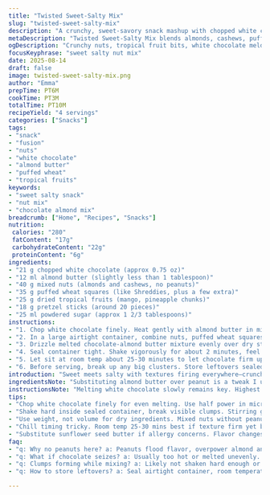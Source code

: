 ```yaml
---
title: "Twisted Sweet-Salty Mix"
slug: "twisted-sweet-salty-mix"
description: "A crunchy, sweet-savory snack mashup with chopped white chocolate, almond butter, an altered nut mix, puffed wheat squares, dried tropical fruits, crunchy pretzels, and powdered sugar. Melted chocolate and butter substitute creates a glossy coat binding all the bits. Tossed vigorously to cover evenly, then chilled slightly for set texture. Perfect for nibbling, surprising textures play a role here with unexpected tropical fruit notes and lighter nut selections. Quick prep, easy to tweak on the fly."
metaDescription: "Twisted Sweet-Salty Mix blends almonds, cashews, puffed wheat, tropical fruits, and white chocolate melted slow with almond butter; quick snack with crunch and tang."
ogDescription: "Crunchy nuts, tropical fruit bits, white chocolate melded with almond butter. Shake, chill, break clusters. Sweet and salty textures fire everywhere; snack on the fly."
focusKeyphrase: "sweet salty nut mix"
date: 2025-08-14
draft: false
image: twisted-sweet-salty-mix.png
author: "Emma"
prepTime: PT6M
cookTime: PT3M
totalTime: PT10M
recipeYield: "4 servings"
categories: ["Snacks"]
tags:
- "snack"
- "fusion"
- "nuts"
- "white chocolate"
- "almond butter"
- "puffed wheat"
- "tropical fruits"
keywords:
- "sweet salty snack"
- "nut mix"
- "chocolate almond mix"
breadcrumb: ["Home", "Recipes", "Snacks"]
nutrition: 
 calories: "280"
 fatContent: "17g"
 carbohydrateContent: "22g"
 proteinContent: "6g"
ingredients:
- "21 g chopped white chocolate (approx 0.75 oz)"
- "12 ml almond butter (slightly less than 1 tablespoon)"
- "40 g mixed nuts (almonds and cashews, no peanuts)"
- "35 g puffed wheat squares (like Shreddies, plus a few extra)"
- "25 g dried tropical fruits (mango, pineapple chunks)"
- "18 g pretzel sticks (around 20 pieces)"
- "25 ml powdered sugar (approx 1 2/3 tablespoons)"
instructions:
- "1. Chop white chocolate finely. Heat gently with almond butter in microwave at half power, starting 25 seconds. Stir well till glossy and smooth, not grainy. Let rest 3 to 4 minutes, so it cools but still pourable."
- "2. In a large airtight container, combine nuts, puffed wheat squares, dried tropical fruits, and pretzels. Break any large fruit bits for easier mixing."
- "3. Drizzle melted chocolate-almond butter mixture evenly over dry stuff. Sprinkle powdered sugar on top."
- "4. Seal container tight. Shake vigorously for about 2 minutes, feel mixture coat evenly, no dry patches visible. Use hands if needed to break clumps."
- "5. Let sit at room temp about 25-30 minutes to let chocolate firm up. If impatient, chill in fridge for 12-15 minutes but watch closely; can get too hard and lose crunch contrast."
- "6. Before serving, break up any big clusters. Store leftovers sealed at room temp for a day or fridge up to three days."
introduction: "Sweet meets salty with textures firing everywhere—crunch, chew, snap. Nuts swapped to almonds and cashews because peanuts can overwhelm. I found white chocolate needs careful melting to avoid graininess — almond butter replaces peanut butter for smoother melt and a touch milder flavor. Puffed wheat squares add fluffiness; tried puffed rice once but lost crunch. Tropical fruits? Change from raisins to mangos and pineapples—tart and sunny. Pretzel sticks for salt and snap hold through mixing well. Tossing vigorously seals chocolate coating each piece evenly. Chill times adjusted; too cold can clump hard, too warm and it drips off. Watch and feel the mixlock. I often shake by hand, breaks clusters better. A little messy, yes, but worth that hands-on."
ingredientsNote: "Substituting almond butter over peanut is a tweak I use to soften flavor and improve melt consistency. White chocolate quality matters: pick one that melts smoothly without seizing. I found chopping it finely helps melting evenly with butter; skips scraping burnt bits off bowl. Mixed nuts swapped here exclude peanuts to prevent over-dominant nuttiness; cashews add creamier texture. Puffed wheat squares hold crunch better than puffed rice which can get soggy too soon. Tropical fruits like mango, pineapple chunks add zesty brightness but cut large bits for easier mix. Avoid sticky ones that clump. Pretzel sticks: thicker is better to keep crunch after tossing. Powdered sugar dusting controls sweetness balance, stops chocolate stickiness and adds slight crunch—don’t skip. If allergy concerns, use sunflower seed butter but note flavor change. Always measure dry ingredients by weight for consistent texture."
instructionsNote: "Melting white chocolate slowly remains key. Highest power microwaving burns easily; half power or manual intervals with stirring prevents grainy mess. Letting the melted mix rest lets it temper slightly; too hot, it ruins texture when poured over nuts and cereals. Mixing happens inside a sealed container to avoid mess and maximize coating — shaking hard is priority, breaks up clumps, coats every nook. If do only gentle stirring, clumps form. Timing chill by feel: if chocolate still gooey, wait longer; too cold, mix clumps in large hard chunks. Best texture is firm but bite-through. Use sight and touch — shiny coating, no sticky mess on fingers or container. Store ambient short term to preserve crunch. Refrigeration good for longer storage but can dull crispness; bring to room temp before munching."
tips:
- "Chop white chocolate finely for even melting. Use half power in microwave, stir often. Rest 3-4 minutes after melting, lets chocolate cool just enough otherwise grainy textures pop up. Almond butter replaces peanut butter, smoother melt, milder flavor. Skip high heat; burns fast, ruins mouthfeel. Watch color and sheen, glossy but not thick yet."
- "Shake hard inside sealed container, break visible clumps. Stirring gentle makes chunks. Keep container tight to avoid mess. Hands help smashing dense clusters, tactile sense needed here. Feel coating forming, some pieces get heavier. Visual clue: shiny coating with no dry patches. Mixlock happens when all bits feel slick and separated."
- "Use weight, not volume for dry ingredients. Mixed nuts without peanuts balances nutty dominance. Cashews add creaminess, almonds add crunch but less oily than peanuts. Puffed wheat squares hold crunch longer than puffed rice, test bite moisture before use to avoid soggy texture. Fruit chunks sliced smaller for easier mixing and less stickiness; avoid overly sticky dried fruit varieties."
- "Chill timing tricky. Room temp 25-30 mins best if texture firm yet bite-through. Fridge chill 12-15 minutes if impatient; risks chocolate hardening too much, crushing crunch contrast. Check by touch—should feel firm but still springy, not brittle. If too cold, clumps form and lose crisp feel. Warm enough means chocolate may drip off and lose bite."
- "Substitute sunflower seed butter if allergy concerns. Flavor changes noticeably, expect more earthy notes. Measure powdered sugar accurately; acts as anti-stick dusting and adds slight crunch texture. Don't skip powdered sugar or coating becomes gooey and sticky. Pretzel sticks—thicker, saltier choices work better to hold texture after tossing and chilling periods."
faq:
- "q: Why no peanuts here? a: Peanuts flood flavor, overpower almond and cashew balance. Cashews mellow texture better. Almonds crunch less oily than peanuts. Keeps mix lighter in mouthfeel. Peanuts can also trigger allergies, easier swap out."
- "q: What if chocolate seizes? a: Usually too hot or melted unevenly. Chop finely helps, stir slow, half power microwave. Rest cooling key. Add small fat amount (almond butter) smooths out. If still grainy, start fresh or warm gently again. Don’t rush melting."
- "q: Clumps forming while mixing? a: Likely not shaken hard enough or mixed gently. Use closed container, shake vigorously 2 minutes minimum. Break big clusters by hand mid-mix. Wet or sticky fruit chunks cause clumps. Cut fruit smaller, toss in powdered sugar beforehand to reduce stick."
- "q: How to store leftovers? a: Seal airtight container, room temperature okay for a day, crunch stays intact. Fridge extends 3 days but dulls crisp edges some. Bring back to room temp before eating to soften chocolate layer slightly. Avoid freezer; texture ruins fast. Watch moisture if chilled too long."

---
```

